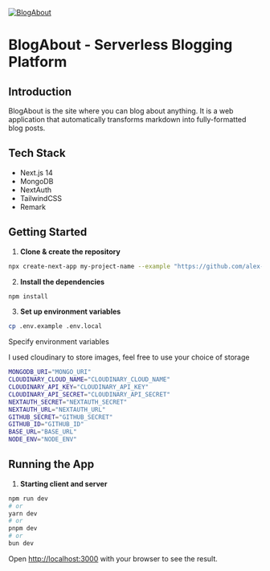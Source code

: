 
[![BlogAbout](https://github.com/user-attachments/assets/2348a0c9-901e-4480-b3b6-3e21efd9e91e)](https://blogabout.vercel.app)

# BlogAbout - Serverless Blogging Platform


## Introduction

BlogAbout is the site where you can blog about anything. It is a web application that automatically transforms markdown into fully-formatted blog posts.

## Tech Stack

- Next.js 14
- MongoDB
- NextAuth
- TailwindCSS
- Remark

## Getting Started

1. **Clone & create the repository**

```bash
npx create-next-app my-project-name --example "https://github.com/alex-melia/blogabout"
```

2. **Install the dependencies**

```bash
npm install
```

3. **Set up environment variables**

```bash
cp .env.example .env.local
```

Specify environment variables

I used cloudinary to store images, feel free to use your choice of storage

```bash
MONGODB_URI="MONGO_URI"
CLOUDINARY_CLOUD_NAME="CLOUDINARY_CLOUD_NAME"
CLOUDINARY_API_KEY="CLOUDINARY_API_KEY"
CLOUDINARY_API_SECRET="CLOUDINARY_API_SECRET"
NEXTAUTH_SECRET="NEXTAUTH_SECRET"
NEXTAUTH_URL="NEXTAUTH_URL"
GITHUB_SECRET="GITHUB_SECRET"
GITHUB_ID="GITHUB_ID"
BASE_URL="BASE_URL"
NODE_ENV="NODE_ENV"
```

## Running the App

1. **Starting client and server**

```bash
npm run dev
# or
yarn dev
# or
pnpm dev
# or
bun dev
```

Open [http://localhost:3000](http://localhost:3000) with your browser to see the result.
